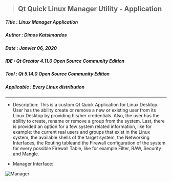 > <h2><strong>Qt Quick Linux Manager Utility - Application</strong></h2> 

<h5>Title  : Linux Manager Application</h5>

<h5>Author : Dimos Katsimardos</h5>

<h5>Date   : Janvier 06, 2020</h5>

<h5>IDE    : Qt Creator 4.11.0 Open Source Community Edition</h5>

<h5>Tool   : Qt 5.14.0 Open Source Community Edition</h5>

<h5>Applicable  : Every Linux distribution</h5>

-------------------------------------------------------------------------------

- Description: This is a custom Qt Quick Application for Linux Desktop. User has the ability
  create or remove a new or existing user from its Linux Desktop by providing his/her credentials.
  Also, the user has the ability to create, rename or remove a group from the system. 
  Last, there is provided an option for a few system related information, like for example:
  the current real users and groups that exist in the Linux system, the available shells of the target
  system, the Networking Interfaces, the Routing tableand the Firewall configuration of the system 
  for every possible Firewall Table, like for example Filter, RAW, Security and Mangle.

- Manager Interface:

![Manager](https://github.com/dimkatsi91/Manager_v2/blob/master/samples/ManagerWindow.png)



